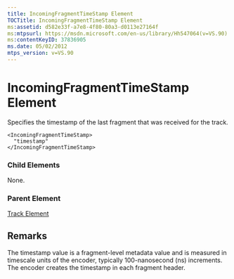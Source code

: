 ```yaml
---
title: IncomingFragmentTimeStamp Element
TOCTitle: IncomingFragmentTimeStamp Element
ms:assetid: d582e33f-a7e8-4f80-80a3-d0113e27164f
ms:mtpsurl: https://msdn.microsoft.com/en-us/library/Hh547064(v=VS.90)
ms:contentKeyID: 37836905
ms.date: 05/02/2012
mtps_version: v=VS.90
---
```


# IncomingFragmentTimeStamp Element

Specifies the timestamp of the last fragment that was received for the track.

    <IncomingFragmentTimeStamp>
      "timestamp"
    </IncomingFragmentTimeStamp>

### Child Elements

None.

### Parent Element

[Track Element](track-element.md)


## Remarks

The timestamp value is a fragment-level metadata value and is measured in timescale units of the encoder, typically 100-nanosecond (ns) increments. The encoder creates the timestamp in each fragment header.

